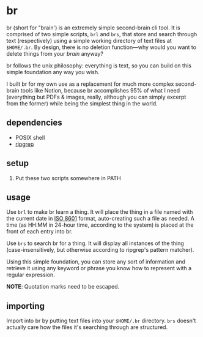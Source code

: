 # br
br (short for "brain') is an extremely simple second-brain cli tool. It is comprised of two simple scripts, `brl` and `brs`, that store and search through text (respectively) using a simple working directory of text files at `$HOME/.br`. By design, there is no deletion function—why would you want to delete things from your _brain_ anyway?

br follows the unix philosophy: everything is text, so you can build on this simple foundation any way you wish.

I built br for my own use as a replacement for much more complex second-brain tools like Notion, because br accomplishes 95% of what I need (everything but PDFs & images, really, although you can simply excerpt from the former) while being the simplest thing in the world.

## dependencies
* POSIX shell
* [ripgrep](https://github.com/BurntSushi/ripgrep)

## setup
1. Put these two scripts somewhere in PATH

## usage
Use `brl` to make br learn a thing. It will place the thing in a file named with the current date in [ISO 8601](https://en.wikipedia.org/wiki/ISO_8601) format, auto-creating such a file as needed. A time (as HH:MM in 24-hour time, according to the system) is placed at the front of each entry into br.

Use `brs` to search br for a thing. It will display all instances of the thing (case-insensitively, but otherwise according to ripgrep's pattern matcher).

Using this simple foundation, you can store any sort of information and retrieve it using any keyword or phrase you know how to represent with a regular expression.

**NOTE**: Quotation marks need to be escaped.

## importing
Import into br by putting text files into your `$HOME/.br` directory. `brs` doesn't actually care how the files it's searching through are structured.
